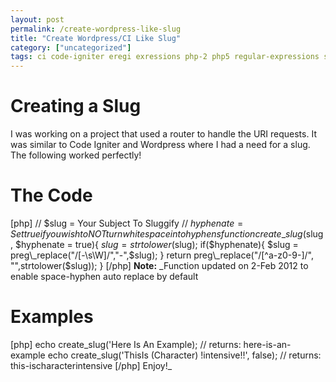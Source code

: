 ```yaml
---
layout: post
permalink: /create-wordpress-like-slug
title: "Create Wordpress/CI Like Slug"
category: ["uncategorized"]
tags: ci code-igniter eregi exressions php-2 php5 regular-expressions slug wordpress
---
```

# Creating a Slug
I was working on a project that used a router to handle the URI requests. It was similar to Code Igniter and Wordpress where I had a need for a slug. The following worked perfectly!
# The Code
[php] // $slug = Your Subject To Sluggify // $hyphenate = Set true if you wish to NOT turn whitespace into hyphens function create\_slug($slug, $hyphenate = true){ $slug = strtolower($slug); if($hyphenate){ $slug = preg\_replace("/[-\s\W]/","-",$slug); } return preg\_replace("/[^a-z0-9-]/", "",strtolower($slug)); } [/php] **Note:** _Function updated on 2-Feb 2012 to enable space-hyphen auto replace by default
# Examples
[php] echo create\_slug('Here Is An Example); // returns: here-is-an-example echo create\_slug('ThisIs (Character) !intensive!!', false); // returns: this-ischaracterintensive [/php] Enjoy!_